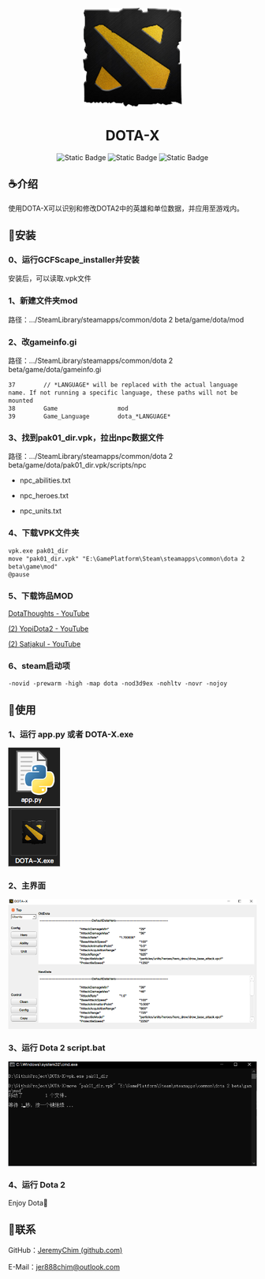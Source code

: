 <p align="center"><img src="img\logo.png" width="200"/></p>
<h1 align="center">DOTA-X</h1>
<p align="center">
    <img alt="Static Badge" src="https://img.shields.io/badge/Auth-Jeremy-brightgreen">
    <img alt="Static Badge" src="https://img.shields.io/badge/Version-v1.0.0-blue">
    <img alt="Static Badge" src="https://img.shields.io/badge/EnjoyDota-pink">
</p>

## ☕介绍

使用DOTA-X可以识别和修改DOTA2中的英雄和单位数据，并应用至游戏内。

## 🌭安装

### 0、运行GCFScape_installer并安装

安装后，可以读取.vpk文件

### 1、新建文件夹mod

路径：…/SteamLibrary/steamapps/common/dota 2 beta/game/dota/mod

### 2、改gameinfo.gi

路径：…/SteamLibrary/steamapps/common/dota 2 beta/game/dota/gameinfo.gi

```textile
37        // *LANGUAGE* will be replaced with the actual language name. If not running a specific language, these paths will not be mounted
38        Game                 mod
39        Game_Language        dota_*LANGUAGE*
```

### 3、找到pak01_dir.vpk，拉出npc数据文件

路径：…/SteamLibrary/steamapps/common/dota 2 beta/game/dota/pak01_dir.vpk/scripts/npc

- npc_abilities.txt

- npc_heroes.txt

- npc_units.txt

### 4、下载VPK文件夹

```batch
vpk.exe pak01_dir
move "pak01_dir.vpk" "E:\GamePlatform\Steam\steamapps\common\dota 2 beta\game\mod"
@pause
```

### 5、下载饰品MOD

[DotaThoughts - YouTube](https://www.youtube.com/@Dota2oughts)

[(2) YopiDota2 - YouTube](https://www.youtube.com/@YopiDota2)

[(2) Satjakul - YouTube](https://www.youtube.com/@Satjakul)

### 6、steam启动项

```
-novid -prewarm -high -map dota -nod3d9ex -nohltv -novr -nojoy 
```

## 🍕使用

### 1、运行 app.py 或者 DOTA-X.exe

<img src="img\py.png"/>
<br>
<img src="img\exe.png"/>

### 2、主界面

<img src="img\win.png"/>

### 3、运行 Dota 2 script.bat

<img src="img\cmd.png"/>

### 4、运行 Dota 2

Enjoy Dota🥂

## 🍦联系

GitHub：[JeremyChim (github.com)](https://github.com/JeremyChim)

E-Mail：[jer888chim@outlook.com](mailto:jer888chim@outlook.com)
